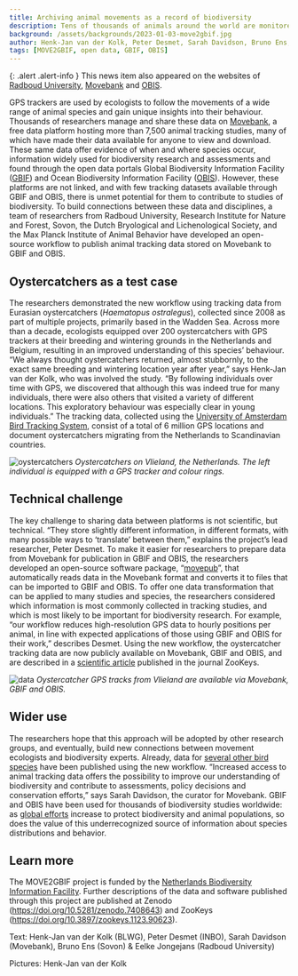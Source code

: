 ```yaml
---
title: Archiving animal movements as a record of biodiversity
description: Tens of thousands of animals around the world are monitored using GPS trackers to protect wildlife and study animal behaviour. The collected data are also useful for biodiversity research, but are seldom available on platforms used for this purpose. Researchers have developed a workflow to make GPS tracking data available in biodiversity data portals, and applied it to publicly archive GPS tracking data for hundreds of birds across northwest Europe
background: /assets/backgrounds/2023-01-03-move2gbif.jpg
author: Henk-Jan van der Kolk, Peter Desmet, Sarah Davidson, Bruno Ens, Eelke Jongejans
tags: [MOVE2GBIF, open data, GBIF, OBIS]
---
```


{: .alert .alert-info }
This news item also appeared on the websites of [Radboud University](https://www.ru.nl/animal/news-archive/animal-movements-record-biodiversity/), [Movebank](https://www.movebank.org/cms/movebank-content/archiving-animal-movements-as-biodiversity-2023-01-04) and [OBIS](https://www.obis.org/news/).

GPS trackers are used by ecologists to follow the movements of a wide range of animal species and gain unique insights into their behaviour. Thousands of researchers manage and share these data on [Movebank](https://movebank.org), a free data platform hosting more than 7,500 animal tracking studies, many of which have made their data available for anyone to view and download. These same data offer evidence of when and where species occur, information widely used for biodiversity research and assessments and found through the open data portals Global Biodiversity Information Facility ([GBIF](https://www.gbif.org/)) and Ocean Biodiversity Information Facility ([OBIS](https://obis.org/)). However, these platforms are not linked, and with few tracking datasets available through GBIF and OBIS, there is unmet potential for them to contribute to studies of biodiversity. To build connections between these data and disciplines, a team of researchers from Radboud University, Research Institute for Nature and Forest, Sovon, the Dutch Bryological and Lichenological Society, and the Max Planck Institute of Animal Behavior have developed an open-source workflow to publish animal tracking data stored on Movebank to GBIF and OBIS.

## Oystercatchers as a test case

The researchers demonstrated the new workflow using tracking data from Eurasian oystercatchers (_Haematopus ostralegus_), collected since 2008 as part of multiple projects, primarily based in the Wadden Sea. Across more than a decade, ecologists equipped over 200 oystercatchers with GPS trackers at their breeding and wintering grounds in the Netherlands and Belgium, resulting in an improved understanding of this species’ behaviour. “We always thought oystercatchers returned, almost stubbornly, to the exact same breeding and wintering location year after year,” says Henk-Jan van der Kolk, who was involved the study. “By following individuals over time with GPS, we discovered that although this was indeed true for many individuals, there were also others that visited a variety of different locations. This exploratory behaviour was especially clear in young individuals.” The tracking data, collected using the [University of Amsterdam Bird Tracking System](https://www.uva-bits.nl/), consist of a total of 6 million GPS locations and document oystercatchers migrating from the Netherlands to Scandinavian countries.

![oystercatchers](/assets/images/2023-01-03-move2gbif-oystercatchers.jpg)
_Oystercatchers on Vlieland, the Netherlands. The left individual is equipped with a GPS tracker and colour rings._

## Technical challenge

The key challenge to sharing data between platforms is not scientific, but technical. “They store slightly different information, in different formats, with many possible ways to ‘translate’ between them,” explains the project’s lead researcher, Peter Desmet. To make it easier for researchers to prepare data from Movebank for publication in GBIF and OBIS, the researchers developed an open-source software package, “[movepub](https://inbo.github.io/movepub/)”, that automatically reads data in the Movebank format and converts it to files that can be imported to GBIF and OBIS. To offer one data transformation that can be applied to many studies and species, the researchers considered which information is most commonly collected in tracking studies, and which is most likely to be important for biodiversity research. For example, “our workflow reduces high-resolution GPS data to hourly positions per animal, in line with expected applications of those using GBIF and OBIS for their work,” describes Desmet. Using the new workflow, the oystercatcher tracking data are now publicly available on Movebank, GBIF and OBIS, and are described in a [scientific article](https://doi.org/10.3897/zookeys.1123.90623) published in the journal ZooKeys. 

![data](/assets/images/2023-01-03-move2gbif-data.png)
_Oystercatcher GPS tracks from Vlieland are available via Movebank, GBIF and OBIS._

## Wider use

The researchers hope that this approach will be adopted by other research groups, and eventually, build new connections between movement ecologists and biodiversity experts. Already, data for [several other bird species](https://github.com/inbo/bird-tracking#datasets) have been published using the new workflow. “Increased access to animal tracking data offers the possibility to improve our understanding of biodiversity and contribute to assessments, policy decisions and conservation efforts,” says Sarah Davidson, the curator for Movebank. GBIF and OBIS have been used for thousands of biodiversity studies worldwide: as [global efforts](https://www.unep.org/news-and-stories/story/cop15-ends-landmark-biodiversity-agreement) increase to protect biodiversity and animal populations, so does the value of this underrecognized source of information about species distributions and behavior.

## Learn more

The MOVE2GBIF project is funded by the [Netherlands Biodiversity Information Facility](https://www.nlbif.nl/). Further descriptions of the data and software published through this project are published at Zenodo (<https://doi.org/10.5281/zenodo.7408643>) and ZooKeys (<https://doi.org/10.3897/zookeys.1123.90623>).

Text: Henk-Jan van der Kolk (BLWG), Peter Desmet (INBO), Sarah Davidson (Movebank), Bruno Ens (Sovon) & Eelke Jongejans (Radboud University)

Pictures: Henk-Jan van der Kolk
